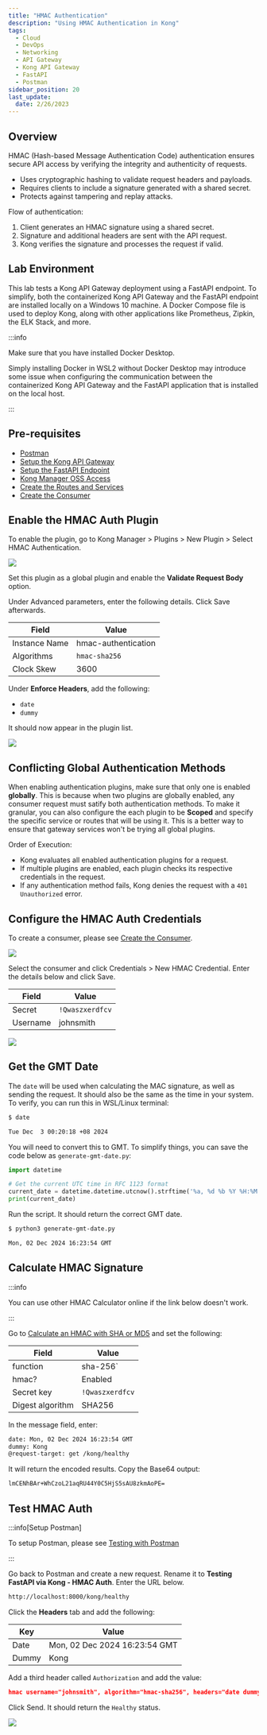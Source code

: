 ```yaml
---
title: "HMAC Authentication"
description: "Using HMAC Authentication in Kong"
tags: 
  - Cloud
  - DevOps
  - Networking 
  - API Gateway
  - Kong API Gateway
  - FastAPI 
  - Postman
sidebar_position: 20
last_update:
  date: 2/26/2023
---
```



## Overview

HMAC (Hash-based Message Authentication Code) authentication ensures secure API access by verifying the integrity and authenticity of requests.

- Uses cryptographic hashing to validate request headers and payloads.  
- Requires clients to include a signature generated with a shared secret.  
- Protects against tampering and replay attacks.  

Flow of authentication: 

1. Client generates an HMAC signature using a shared secret.  
2. Signature and additional headers are sent with the API request.  
3. Kong verifies the signature and processes the request if valid.  

## Lab Environment

This lab tests a Kong API Gateway deployment using a FastAPI endpoint. To simplify, both the containerized Kong API Gateway and the FastAPI endpoint are installed locally on a Windows 10 machine. A Docker Compose file is used to deploy Kong, along with other applications like Prometheus, Zipkin, the ELK Stack, and more.

:::info 

Make sure that you have installed Docker Desktop. 

Simply installing Docker in WSL2 without Docker Desktop may introduce some issue when configuring the communication between the containerized Kong API Gateway and the FastAPI application that is installed on the local host.

:::

## Pre-requisites 

- [Postman](https://www.postman.com/downloads/)
- [Setup the Kong API Gateway](/docs/021-Software-Engineering/081-Kong-API-Gateway/015-Containerized-Kong-and-Other-Apps.md)
- [Setup the FastAPI Endpoint](/docs/021-Software-Engineering/081-Kong-API-Gateway/016-Testing-wth-an-FastAPI-Endpoint.md#setup-the-api-endpoint)
- [Kong Manager OSS Access](/docs/021-Software-Engineering/081-Kong-API-Gateway/015-Containerized-Kong-and-Other-Apps.md)
- [Create the Routes and Services](/docs/021-Software-Engineering/081-Kong-API-Gateway/016-Testing-wth-an-FastAPI-Endpoint.md)
- [Create the Consumer](/docs/021-Software-Engineering/081-Kong-API-Gateway/017-Consumers-Plugins-Upstreams.md#create-the-kong-consumer)

## Enable the HMAC Auth Plugin 

To enable the plugin, go to Kong Manager > Plugins > New Plugin > Select HMAC Authentication.

![](/img/docs/12022024-kong-gw-basic-auth-plugin.png)

Set this plugin as a global plugin and enable the **Validate Request Body**  option.

Under Advanced parameters, enter the following details. Click Save afterwards.

| Field         | Value                                 |
|---------------|---------------------------------------|
| Instance Name | hmac-authentication                   |
| Algorithms    | `hmac-sha256`                         |
| Clock Skew    | 3600                                  |

Under **Enforce Headers**, add the following:

- `date`
- `dummy`

It should now appear in the plugin list.

<!-- ![](/img/docs/12022024-kong-gw-hmac-auth-plugin.png) -->

![](/img/docs/12022024-kong-gw-hmac-auth-plugin-disable-basic-auth.png)


## Conflicting Global Authentication Methods 

When enabling authentication plugins, make sure that only one is enabled **globally**. This is because when two plugins are globally enabled, any consumer request must satify both authentication methods. To make it granular, you can also configure the each plugin to be **Scoped** and specify the specific service or routes that will be using it. This is a better way to ensure that gateway services won't be trying all global plugins.

Order of Execution:

- Kong evaluates all enabled authentication plugins for a request.
- If multiple plugins are enabled, each plugin checks its respective credentials in the request.
- If any authentication method fails, Kong denies the request with a `401 Unauthorized` error.


## Configure the HMAC Auth Credentials 

To create a consumer, please see [Create the Consumer](/docs/021-Software-Engineering/081-Kong-API-Gateway/017-Consumers-Plugins-Upstreams.md#create-the-kong-consumer).

![](/img/docs/12022024-kong-gw-consumer-created-already.png)

Select the consumer and click Credentials > New HMAC Credential. Enter the details below and click Save.

| Field     | Value           |
|-----------|-----------------|
| Secret    | `!Qwaszxerdfcv` |
| Username  | johnsmith       |

![](/img/docs/12022024-kong-gw-hmac-auth-config-consumer.png)


## Get the GMT Date 

The `date` will be used when calculating the MAC signature, as well as sending the request. It should also be the same as the time in your system. To verify, you can run this in WSL/Linux terminal:

```bash
$ date

Tue Dec  3 00:20:18 +08 2024 
```

You will need to convert this to GMT. To simplify things, you can save the code below as `generate-gmt-date.py`:

```python
import datetime

# Get the current UTC time in RFC 1123 format
current_date = datetime.datetime.utcnow().strftime('%a, %d %b %Y %H:%M:%S GMT')
print(current_date) 
```

Run the script. It should return the correct GMT date.

```bash
$ python3 generate-gmt-date.py

Mon, 02 Dec 2024 16:23:54 GMT 
```


## Calculate HMAC Signature

:::info

You can use other HMAC Calculator online if the link below doesn't work.

:::

Go to [Calculate an HMAC with SHA or MD5](https://dinochiesa.github.io/hmachash/index.html) and set the following:

| Field             | Value           |
|-------------------|-----------------|
| function          | sha-256`        |
| hmac?             | Enabled         |
| Secret key        | `!Qwaszxerdfcv` |
| Digest algorithm  | SHA256          |

In the message field, enter:

```bash
date: Mon, 02 Dec 2024 16:23:54 GMT
dummy: Kong
@request-target: get /kong/healthy
```

It will return the encoded results. Copy the Base64 output:

```bash
lmCENhBAr+WhCzoL21aqRU44Y0C5HjS5sAU8zkmAoPE=
```

## Test HMAC Auth 

:::info[Setup Postman]

To setup Postman, please see [Testing with Postman](/docs/021-Software-Engineering/081-Kong-API-Gateway/016-Testing-wth-an-FastAPI-Endpoint.md#testing-with-postman)

:::

Go back to Postman and create a new request. Rename it to **Testing FastAPI via Kong - HMAC Auth**. Enter the URL below.

```bash
http://localhost:8000/kong/healthy 
```

Click the **Headers** tab and add the following:


| Key             | Value                         |
|-----------------|-------------------------------|
| Date            | Mon, 02 Dec 2024 16:23:54 GMT |
| Dummy           | Kong                          |

Add a third header called `Authorization` and add the value:

```json
hmac username="johnsmith", algorithm="hmac-sha256", headers="date dummy @request-target", signature="lmCENhBAr+WhCzoL21aqRU44Y0C5HjS5sAU8zkmAoPE="
```

Click Send. It should return the `Healthy` status.

![](/img/docs/12022024-kong-gw-hmac-auth-working-after-3-hours.png)


